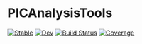 # PICAnalysisTools

[![Stable](https://img.shields.io/badge/docs-stable-blue.svg)](https://SebastianM-C.github.io/PICAnalysisTools.jl/stable)
[![Dev](https://img.shields.io/badge/docs-dev-blue.svg)](https://SebastianM-C.github.io/PICAnalysisTools.jl/dev)
[![Build Status](https://github.com/SebastianM-C/PICAnalysisTools.jl/workflows/CI/badge.svg)](https://github.com/SebastianM-C/PICAnalysisTools.jl/actions)
[![Coverage](https://codecov.io/gh/SebastianM-C/PICAnalysisTools.jl/branch/master/graph/badge.svg)](https://codecov.io/gh/SebastianM-C/PICAnalysisTools.jl)
